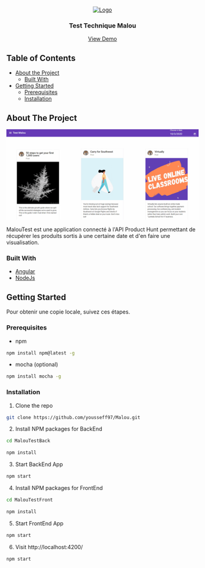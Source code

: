<!-- PROJECT LOGO -->
<br />
<p align="center">
  <a href="https://malou.io/?lang=en">
    <img src="https://media.licdn.com/dms/image/C4D0BAQFN4OqE3TYkoA/company-logo_200_200/0?e=2131315200&v=beta&t=-bG5_mSnKOmyBOepZf5tAV2kNlnIsUo4n7aTIZvmXVk" alt="Logo" width="80" height="80">
  </a>

  <h3 align="center">Test Technique Malou</h3>

  <p align="center">
    <a href="https://github.com/othneildrew/Best-README-Template">View Demo</a>
  </p>
</p>



<!-- TABLE OF CONTENTS -->
## Table of Contents

* [About the Project](#about-the-project)
  * [Built With](#built-with)
* [Getting Started](#getting-started)
  * [Prerequisites](#prerequisites)
  * [Installation](#installation)




<!-- ABOUT THE PROJECT -->
## About The Project

[![Product Name Screen Shot][product-screenshot]](https://example.com)

MalouTest est une application connecté à l'API Product Hunt permettant de récupérer les produits sortis à une certaine date et d'en faire une visualisation.

### Built With
* [Angular](https://angular.io/)
* [NodeJs](https://nodejs.org/)


<!-- GETTING STARTED -->
## Getting Started

Pour obtenir une copie locale, suivez ces étapes.

### Prerequisites

* npm
```sh
npm install npm@latest -g
```
* mocha (optional)
```sh
npm install mocha -g
```

### Installation

1. Clone the repo
```sh
git clone https://github.com/yousseff97/Malou.git
```
2. Install NPM packages for BackEnd
```sh
cd MalouTestBack
```
```sh
npm install
```
3. Start BackEnd App
```sh
npm start
```
4. Install NPM packages for FrontEnd
```sh
cd MalouTestFront
```
```sh
npm install
```
5. Start FrontEnd App
```sh
npm start
```
6. Visit http://localhost:4200/
```js
npm start
```


<!-- MARKDOWN LINKS & IMAGES -->
<!-- https://www.markdownguide.org/basic-syntax/#reference-style-links -->
[product-screenshot]: images/Capture.gif
